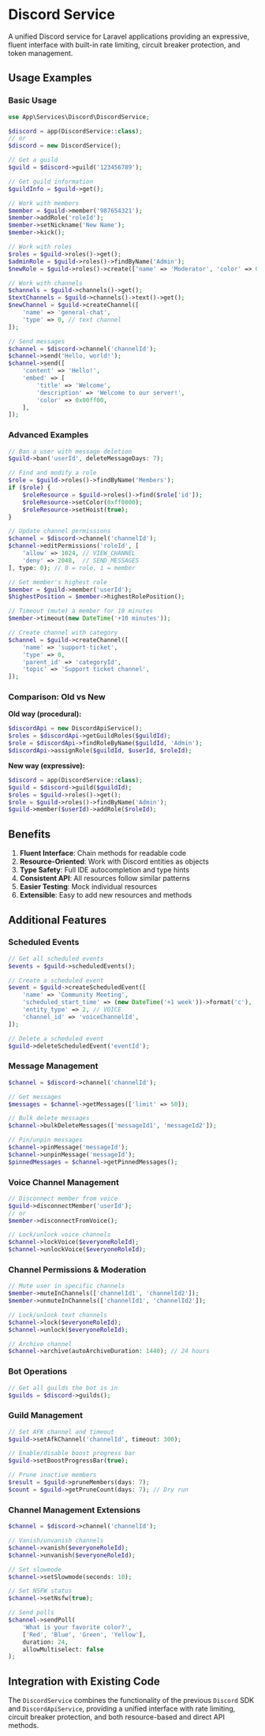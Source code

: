 # Discord Service

A unified Discord service for Laravel applications providing an expressive, fluent interface with built-in rate limiting, circuit breaker protection, and token management.

## Usage Examples

### Basic Usage

```php
use App\Services\Discord\DiscordService;

$discord = app(DiscordService::class);
// or
$discord = new DiscordService();

// Get a guild
$guild = $discord->guild('123456789');

// Get guild information
$guildInfo = $guild->get();

// Work with members
$member = $guild->member('987654321');
$member->addRole('roleId');
$member->setNickname('New Name');
$member->kick();

// Work with roles
$roles = $guild->roles()->get();
$adminRole = $guild->roles()->findByName('Admin');
$newRole = $guild->roles()->create(['name' => 'Moderator', 'color' => 0x00ff00]);

// Work with channels
$channels = $guild->channels()->get();
$textChannels = $guild->channels()->text()->get();
$newChannel = $guild->createChannel([
    'name' => 'general-chat',
    'type' => 0, // text channel
]);

// Send messages
$channel = $discord->channel('channelId');
$channel->send('Hello, world!');
$channel->send([
    'content' => 'Hello!',
    'embed' => [
        'title' => 'Welcome',
        'description' => 'Welcome to our server!',
        'color' => 0x00ff00,
    ],
]);
```

### Advanced Examples

```php
// Ban a user with message deletion
$guild->ban('userId', deleteMessageDays: 7);

// Find and modify a role
$role = $guild->roles()->findByName('Members');
if ($role) {
    $roleResource = $guild->roles()->find($role['id']);
    $roleResource->setColor(0xff0000);
    $roleResource->setHoist(true);
}

// Update channel permissions
$channel = $discord->channel('channelId');
$channel->editPermissions('roleId', [
    'allow' => 1024, // VIEW_CHANNEL
    'deny' => 2048,  // SEND_MESSAGES
], type: 0); // 0 = role, 1 = member

// Get member's highest role
$member = $guild->member('userId');
$highestPosition = $member->highestRolePosition();

// Timeout (mute) a member for 10 minutes
$member->timeout(new DateTime('+10 minutes'));

// Create channel with category
$channel = $guild->createChannel([
    'name' => 'support-ticket',
    'type' => 0,
    'parent_id' => 'categoryId',
    'topic' => 'Support ticket channel',
]);
```

### Comparison: Old vs New

**Old way (procedural):**
```php
$discordApi = new DiscordApiService();
$roles = $discordApi->getGuildRoles($guildId);
$role = $discordApi->findRoleByName($guildId, 'Admin');
$discordApi->assignRole($guildId, $userId, $roleId);
```

**New way (expressive):**
```php
$discord = app(DiscordService::class);
$guild = $discord->guild($guildId);
$roles = $guild->roles()->get();
$role = $guild->roles()->findByName('Admin');
$guild->member($userId)->addRole($roleId);
```

## Benefits

1. **Fluent Interface**: Chain methods for readable code
2. **Resource-Oriented**: Work with Discord entities as objects
3. **Type Safety**: Full IDE autocompletion and type hints
4. **Consistent API**: All resources follow similar patterns
5. **Easier Testing**: Mock individual resources
6. **Extensible**: Easy to add new resources and methods

## Additional Features

### Scheduled Events
```php
// Get all scheduled events
$events = $guild->scheduledEvents();

// Create a scheduled event
$event = $guild->createScheduledEvent([
    'name' => 'Community Meeting',
    'scheduled_start_time' => (new DateTime('+1 week'))->format('c'),
    'entity_type' => 2, // VOICE
    'channel_id' => 'voiceChannelId',
]);

// Delete a scheduled event
$guild->deleteScheduledEvent('eventId');
```

### Message Management
```php
$channel = $discord->channel('channelId');

// Get messages
$messages = $channel->getMessages(['limit' => 50]);

// Bulk delete messages
$channel->bulkDeleteMessages(['messageId1', 'messageId2']);

// Pin/unpin messages
$channel->pinMessage('messageId');
$channel->unpinMessage('messageId');
$pinnedMessages = $channel->getPinnedMessages();
```

### Voice Channel Management
```php
// Disconnect member from voice
$guild->disconnectMember('userId');
// or
$member->disconnectFromVoice();

// Lock/unlock voice channels
$channel->lockVoice($everyoneRoleId);
$channel->unlockVoice($everyoneRoleId);
```

### Channel Permissions & Moderation
```php
// Mute user in specific channels
$member->muteInChannels(['channelId1', 'channelId2']);
$member->unmuteInChannels(['channelId1', 'channelId2']);

// Lock/unlock text channels
$channel->lock($everyoneRoleId);
$channel->unlock($everyoneRoleId);

// Archive channel
$channel->archive(autoArchiveDuration: 1440); // 24 hours
```

### Bot Operations
```php
// Get all guilds the bot is in
$guilds = $discord->guilds();
```

### Guild Management
```php
// Set AFK channel and timeout
$guild->setAfkChannel('channelId', timeout: 300);

// Enable/disable boost progress bar
$guild->setBoostProgressBar(true);

// Prune inactive members
$result = $guild->pruneMembers(days: 7);
$count = $guild->getPruneCount(days: 7); // Dry run
```

### Channel Management Extensions
```php
$channel = $discord->channel('channelId');

// Vanish/unvanish channels
$channel->vanish($everyoneRoleId);
$channel->unvanish($everyoneRoleId);

// Set slowmode
$channel->setSlowmode(seconds: 10);

// Set NSFW status
$channel->setNsfw(true);

// Send polls
$channel->sendPoll(
    'What is your favorite color?',
    ['Red', 'Blue', 'Green', 'Yellow'],
    duration: 24,
    allowMultiselect: false
);
```

## Integration with Existing Code

The `DiscordService` combines the functionality of the previous `Discord` SDK and `DiscordApiService`, providing a unified interface with rate limiting, circuit breaker protection, and both resource-based and direct API methods.